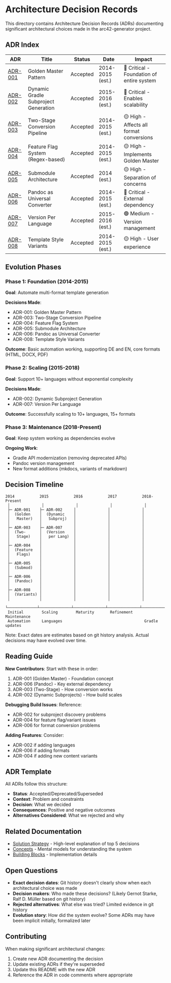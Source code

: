 # Architecture Decision Records

This directory contains Architecture Decision Records (ADRs) documenting significant architectural choices made in the arc42-generator project.

## ADR Index

| ADR | Title | Status | Date | Impact |
|-----|-------|--------|------|--------|
| [ADR-001](ADR-001-golden-master-pattern.md) | Golden Master Pattern | Accepted | 2014-2015 (est.) | 🔴 Critical - Foundation of entire system |
| [ADR-002](ADR-002-dynamic-subproject-generation.md) | Dynamic Gradle Subproject Generation | Accepted | 2015-2016 (est.) | 🔴 Critical - Enables scalability |
| [ADR-003](ADR-003-two-stage-conversion-pipeline.md) | Two-Stage Conversion Pipeline | Accepted | 2014-2015 (est.) | 🟡 High - Affects all format conversions |
| [ADR-004](ADR-004-feature-flag-system.md) | Feature Flag System (Regex-based) | Accepted | 2014-2015 (est.) | 🟡 High - Implements Golden Master |
| [ADR-005](ADR-005-submodule-architecture.md) | Submodule Architecture | Accepted | 2014 (est.) | 🟡 High - Separation of concerns |
| [ADR-006](ADR-006-pandoc-as-converter.md) | Pandoc as Universal Converter | Accepted | 2014-2015 (est.) | 🔴 Critical - External dependency |
| [ADR-007](ADR-007-version-per-language.md) | Version Per Language | Accepted | 2015-2016 (est.) | 🟢 Medium - Version management |
| [ADR-008](ADR-008-template-style-variants.md) | Template Style Variants | Accepted | 2014-2015 (est.) | 🟡 High - User experience |

## Evolution Phases

### Phase 1: Foundation (2014-2015)
**Goal**: Automate multi-format template generation

**Decisions Made**:
- ADR-001: Golden Master Pattern
- ADR-003: Two-Stage Conversion Pipeline
- ADR-004: Feature Flag System
- ADR-005: Submodule Architecture
- ADR-006: Pandoc as Universal Converter
- ADR-008: Template Style Variants

**Outcome**: Basic automation working, supporting DE and EN, core formats (HTML, DOCX, PDF)

### Phase 2: Scaling (2015-2018)
**Goal**: Support 10+ languages without exponential complexity

**Decisions Made**:
- ADR-002: Dynamic Subproject Generation
- ADR-007: Version Per Language

**Outcome**: Successfully scaling to 10+ languages, 15+ formats

### Phase 3: Maintenance (2018-Present)
**Goal**: Keep system working as dependencies evolve

**Ongoing Work**:
- Gradle API modernization (removing deprecated APIs)
- Pandoc version management
- New format additions (mkdocs, variants of markdown)

## Decision Timeline

```
2014           2015           2016           2017           2018-Present
 │              │              │              │              │
 ├─ ADR-001    ├─ ADR-002     │              │              │
 │  (Golden    │  (Dynamic    │              │              │
 │   Master)   │   Subproj)   │              │              │
 │             │              │              │              │
 ├─ ADR-003    ├─ ADR-007     │              │              │
 │  (Two-      │  (Version    │              │              │
 │   Stage)    │   per Lang)  │              │              │
 │             │              │              │              │
 ├─ ADR-004    │              │              │              │
 │  (Feature   │              │              │              │
 │   Flags)    │              │              │              │
 │             │              │              │              │
 ├─ ADR-005    │              │              │              │
 │  (Submod)   │              │              │              │
 │             │              │              │              │
 ├─ ADR-006    │              │              │              │
 │  (Pandoc)   │              │              │              │
 │             │              │              │              │
 ├─ ADR-008    │              │              │              │
 │  (Variants) │              │              │              │
 │             │              │              │              │
 └─────────────┴──────────────┴──────────────┴──────────────┴──────────
 Initial        Scaling        Maturity       Refinement     Maintenance
 Automation     Languages                                    Gradle updates
```

Note: Exact dates are estimates based on git history analysis. Actual decisions may have evolved over time.

## Reading Guide

**New Contributors**: Start with these in order:
1. ADR-001 (Golden Master) - Foundation concept
2. ADR-006 (Pandoc) - Key external dependency
3. ADR-003 (Two-Stage) - How conversion works
4. ADR-002 (Dynamic Subprojects) - How build scales

**Debugging Build Issues**: Reference:
- ADR-002 for subproject discovery problems
- ADR-004 for feature flag/variant issues
- ADR-006 for format conversion problems

**Adding Features**: Consider:
- ADR-002 if adding languages
- ADR-006 if adding formats
- ADR-004 if adding new content variants

## ADR Template

All ADRs follow this structure:
- **Status**: Accepted/Deprecated/Superseded
- **Context**: Problem and constraints
- **Decision**: What we decided
- **Consequences**: Positive and negative outcomes
- **Alternatives Considered**: What we rejected and why

## Related Documentation

- [Solution Strategy](../04-solution-strategy.md) - High-level explanation of top 5 decisions
- [Concepts](../08-concepts.md) - Mental models for understanding the system
- [Building Blocks](../05-building-blocks.md) - Implementation details

## Open Questions

- **Exact decision dates**: Git history doesn't clearly show when each architectural choice was made
- **Decision makers**: Who made these decisions? (Likely Gernot Starke, Ralf D. Müller based on git history)
- **Rejected alternatives**: What else was tried? Limited evidence in git history
- **Evolution story**: How did the system evolve? Some ADRs may have been implicit initially, formalized later

## Contributing

When making significant architectural changes:
1. Create new ADR documenting the decision
2. Update existing ADRs if they're superseded
3. Update this README with the new ADR
4. Reference the ADR in code comments where appropriate
